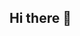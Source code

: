 ## Hi there 👋

<!--
**Saaketh-cmd/Saaketh-cmd** is a ✨ _special_ ✨ repository because its `README.md` (this file) appears on your GitHub profile.

Here are some ide<h1 align="center">Hi 👋, I'm G.Saaketh</h1>
<h3 align="center">A Inquisitive person from India</h3>

<p align="left"> <img src="https://komarev.com/ghpvc/?username=saaketh-cmd&label=Profile%20views&color=0e75b6&style=flat" alt="saaketh-cmd" /> </p>

<p align="left"> <a href="https://github.com/ryo-ma/github-profile-trophy"><img src="https://github-profile-trophy.vercel.app/?username=saaketh-cmd" alt="saaketh-cmd" /></a> </p>

<h3 align="left">Connect with me:</h3>
<p align="left">
<a href="https://linkedin.com/in/saaketh gadepalli" target="blank"><img align="center" src="https://raw.githubusercontent.com/rahuldkjain/github-profile-readme-generator/master/src/images/icons/Social/linked-in-alt.svg" alt="saaketh gadepalli" height="30" width="40" /></a>
<a href="https://fb.com/saaketh_rockz" target="blank"><img align="center" src="https://raw.githubusercontent.com/rahuldkjain/github-profile-readme-generator/master/src/images/icons/Social/facebook.svg" alt="saaketh_rockz" height="30" width="40" /></a>
<a href="https://instagram.com/saaketh_rockz" target="blank"><img align="center" src="https://raw.githubusercontent.com/rahuldkjain/github-profile-readme-generator/master/src/images/icons/Social/instagram.svg" alt="saaketh_rockz" height="30" width="40" /></a>
<a href="https://www.hackerrank.com/saakethcse05" target="blank"><img align="center" src="https://raw.githubusercontent.com/rahuldkjain/github-profile-readme-generator/master/src/images/icons/Social/hackerrank.svg" alt="saakethcse05" height="30" width="40" /></a>
<a href="https://www.leetcode.com/saakethcse05" target="blank"><img align="center" src="https://raw.githubusercontent.com/rahuldkjain/github-profile-readme-generator/master/src/images/icons/Social/leet-code.svg" alt="saakethcse05" height="30" width="40" /></a>
</p>

<h3 align="left">Languages and Tools:</h3>
<p align="left"> <a href="https://www.w3schools.com/cpp/" target="_blank" rel="noreferrer"> <img src="https://raw.githubusercontent.com/devicons/devicon/master/icons/cplusplus/cplusplus-original.svg" alt="cplusplus" width="40" height="40"/> </a> <a href="https://www.java.com" target="_blank" rel="noreferrer"> <img src="https://raw.githubusercontent.com/devicons/devicon/master/icons/java/java-original.svg" alt="java" width="40" height="40"/> </a> <a href="https://www.microsoft.com/en-us/sql-server" target="_blank" rel="noreferrer"> <img src="https://www.svgrepo.com/show/303229/microsoft-sql-server-logo.svg" alt="mssql" width="40" height="40"/> </a> <a href="https://www.postgresql.org" target="_blank" rel="noreferrer"> <img src="https://raw.githubusercontent.com/devicons/devicon/master/icons/postgresql/postgresql-original-wordmark.svg" alt="postgresql" width="40" height="40"/> </a> <a href="https://www.python.org" target="_blank" rel="noreferrer"> <img src="https://raw.githubusercontent.com/devicons/devicon/master/icons/python/python-original.svg" alt="python" width="40" height="40"/> </a> </p>

<p><img align="left" src="https://github-readme-stats.vercel.app/api/top-langs?username=saaketh-cmd&show_icons=true&locale=en&layout=compact" alt="saaketh-cmd" /></p>

<p>&nbsp;<img align="center" src="https://github-readme-stats.vercel.app/api?username=saaketh-cmd&show_icons=true&locale=en" alt="saaketh-cmd" /></p>
as to get you started:

- 🔭 I’m currently working on ...
- 🌱 I’m currently learning ...
- 👯 I’m looking to collaborate on ...
- 🤔 I’m looking for help with ...
- 💬 Ask me about ...
- 📫 How to reach me: ...
- 😄 Pronouns: ...
- ⚡ Fun fact: ...
-->

